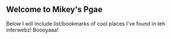 ## Welcome to Mikey's Pgae

Below I will include list/bookmarks of cool places I've found in teh interwebz! Boooyaaa!
